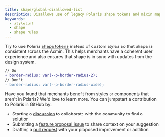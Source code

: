 ```yaml
---
title: shape/global-disallowed-list
description: Disallows use of legacy Polaris shape tokens and mixin map data
keywords:
  - stylelint
  - shape
  - shape rules
---
```


Try to use Polaris [shape tokens](/tokens/shape) instead of custom styles so that shape is consistent across the Admin. This helps merchants have a coherent user experience and also ensures that shape is in sync with updates from the design system.

```diff
// Do
+ border-radius: var(--p-border-radius-2);
// Don't
- border-radius: var(--p-border-radius-wide);
```

Have you found that merchants benefit from styles or components that aren't in Polaris? We'd love to learn more. You can jumpstart a contribution to Polaris in GitHub by:

- Starting a [discussion](https://github.com/Shopify/polaris/discussions/6750) to collaborate with the community to find a solution
- Submitting a [feature proposal issue](https://github.com/Shopify/polaris/issues/new?assignees=&labels=Feature+request&template=FEATURE_REQUEST.md) to share context on your suggestion
- Drafting a [pull request](https://github.com/Shopify/polaris/pulls) with your proposed improvement or addition
